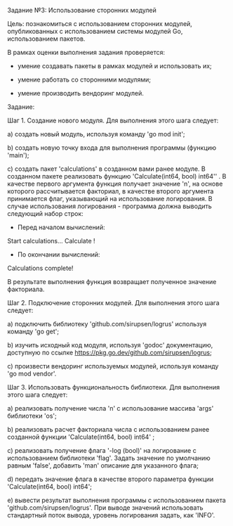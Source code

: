 Задание №3: Использование сторонних модулей

Цель: познакомиться с использованием сторонних модулей, опубликованных с использованием системы модулей Go, использованием пакетов.

В рамках оценки выполнения задания проверяется:

- умение создавать пакеты в рамках модулей и использовать их;

- умение работать со сторонними модулями;

- умение производить вендоринг модулей.

Задание:

Шаг 1. Создание нового модуля. Для выполнения этого шага следует:

a) создать новый модуль, используя команду 'go mod init';

b) создать новую точку входа для выполнения программы (функцию 'main');

c) создать пакет 'calculations' в созданном вами ранее модуле. В созданном пакете реализовать функцию 'Calculate(int64, bool) int64'' . В качестве первого аргумента функция получает значение 'n', на основе которого рассчитывается факториал, в качестве второго аргумента принимается флаг, указывающий на использование логирования. В случае использования логирования - программа должна выводить следующий набор строк:

- Перед началом вычислений:

Start calculations...
Calculate <n>!

- По окончании вычислений:

Calculations complete!

В результате выполнения функция возвращает полученное значение факториала.


Шаг 2. Подключениe сторонних модулей. Для выполнения этого шага следует:

a) подключить библиотеку 'github.com/sirupsen/logrus' используя команду 'go get';

b) изучить исходный код модуля, используя 'godoc' документацию, доступную по ссылке https://pkg.go.dev/github.com/sirupsen/logrus;

c) произвести вендоринг используемых модулей, используя команду 'go mod vendor'.

Шаг 3. Использовать функциональность библиотеки. Для выполнения этого шага следует:

a) реализовать получение числа 'n' с использование массива 'args' библиотеки 'os';

b) реализовать расчет факториала числа с использованием ранее созданной функции 'Calculate(int64, bool) int64' ;

c) реализовать получение флага '-log (bool)' на логирование с использованием библиотеки 'flag'. Задать значение по умолчанию равным 'false', добавить 'man' описание для указанного флага;

d) передать значение флага в качестве второго параметра функции 'Calculate(int64, bool) int64';

e) вывести результат выполнения программы с использованием пакета 'github.com/sirupsen/logrus'. При выводе значений использовать стандартный поток вывода, уровень логирования задать, как 'INFO'.

